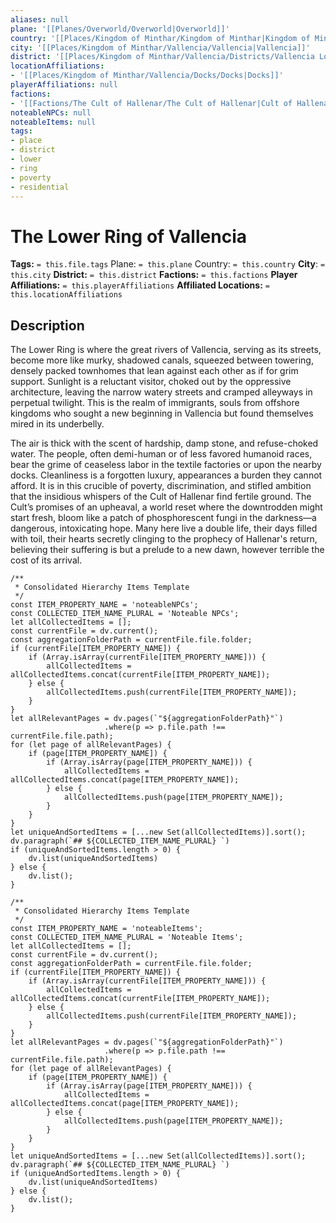 ```yaml
---
aliases: null
plane: '[[Planes/Overworld/Overworld|Overworld]]'
country: '[[Places/Kingdom of Minthar/Kingdom of Minthar|Kingdom of Minthar]]'
city: '[[Places/Kingdom of Minthar/Vallencia/Vallencia|Vallencia]]'
district: '[[Places/Kingdom of Minthar/Vallencia/Districts/Vallencia Lower Ring/Vallencia Lower Ring|Vallencia Lower Ring]]'
locationAffiliations:
- '[[Places/Kingdom of Minthar/Vallencia/Docks/Docks|Docks]]'
playerAffiliations: null
factions:
- '[[Factions/The Cult of Hallenar/The Cult of Hallenar|Cult of Hallenar]]'
noteableNPCs: null
noteableItems: null
tags:
- place
- district
- lower
- ring
- poverty
- residential
---
```


# The Lower Ring of Vallencia

**Tags:** `= this.file.tags`
Plane: `= this.plane`
Country: `= this.country`
**City**: `= this.city`
**District:** `= this.district`
**Factions:** `= this.factions`
**Player Affiliations:** `= this.playerAffiliations`
**Affiliated Locations:** `= this.locationAffiliations`

## Description

The Lower Ring is where the great rivers of Vallencia, serving as its streets, become more like murky, shadowed canals, squeezed between towering, densely packed townhomes that lean against each other as if for grim support. Sunlight is a reluctant visitor, choked out by the oppressive architecture, leaving the narrow watery streets and cramped alleyways in perpetual twilight. This is the realm of immigrants, souls from offshore kingdoms who sought a new beginning in Vallencia but found themselves mired in its underbelly.

The air is thick with the scent of hardship, damp stone, and refuse-choked water. The people, often demi-human or of less favored humanoid races, bear the grime of ceaseless labor in the textile factories or upon the nearby docks. Cleanliness is a forgotten luxury, appearances a burden they cannot afford. It is in this crucible of poverty, discrimination, and stifled ambition that the insidious whispers of the Cult of Hallenar find fertile ground. The Cult’s promises of an upheaval, a world reset where the downtrodden might start fresh, bloom like a patch of phosphorescent fungi in the darkness—a dangerous, intoxicating hope. Many here live a double life, their days filled with toil, their hearts secretly clinging to the prophecy of Hallenar's return, believing their suffering is but a prelude to a new dawn, however terrible the cost of its arrival.

````dataviewjs
/**
 * Consolidated Hierarchy Items Template
 */
const ITEM_PROPERTY_NAME = 'noteableNPCs';
const COLLECTED_ITEM_NAME_PLURAL = 'Noteable NPCs';
let allCollectedItems = [];
const currentFile = dv.current();
const aggregationFolderPath = currentFile.file.folder;
if (currentFile[ITEM_PROPERTY_NAME]) {
    if (Array.isArray(currentFile[ITEM_PROPERTY_NAME])) {
        allCollectedItems = allCollectedItems.concat(currentFile[ITEM_PROPERTY_NAME]);
    } else {
        allCollectedItems.push(currentFile[ITEM_PROPERTY_NAME]);
    }
}
let allRelevantPages = dv.pages(`"${aggregationFolderPath}"`)
                     .where(p => p.file.path !== currentFile.file.path);
for (let page of allRelevantPages) {
    if (page[ITEM_PROPERTY_NAME]) {
        if (Array.isArray(page[ITEM_PROPERTY_NAME])) {
            allCollectedItems = allCollectedItems.concat(page[ITEM_PROPERTY_NAME]);
        } else {
            allCollectedItems.push(page[ITEM_PROPERTY_NAME]);
        }
    }
}
let uniqueAndSortedItems = [...new Set(allCollectedItems)].sort();
dv.paragraph(`## ${COLLECTED_ITEM_NAME_PLURAL} `)
if (uniqueAndSortedItems.length > 0) {
    dv.list(uniqueAndSortedItems)
} else {
    dv.list();
}
````

````dataviewjs
/**
 * Consolidated Hierarchy Items Template
 */
const ITEM_PROPERTY_NAME = 'noteableItems';
const COLLECTED_ITEM_NAME_PLURAL = 'Noteable Items';
let allCollectedItems = [];
const currentFile = dv.current();
const aggregationFolderPath = currentFile.file.folder;
if (currentFile[ITEM_PROPERTY_NAME]) {
    if (Array.isArray(currentFile[ITEM_PROPERTY_NAME])) {
        allCollectedItems = allCollectedItems.concat(currentFile[ITEM_PROPERTY_NAME]);
    } else {
        allCollectedItems.push(currentFile[ITEM_PROPERTY_NAME]);
    }
}
let allRelevantPages = dv.pages(`"${aggregationFolderPath}"`)
                     .where(p => p.file.path !== currentFile.file.path);
for (let page of allRelevantPages) {
    if (page[ITEM_PROPERTY_NAME]) {
        if (Array.isArray(page[ITEM_PROPERTY_NAME])) {
            allCollectedItems = allCollectedItems.concat(page[ITEM_PROPERTY_NAME]);
        } else {
            allCollectedItems.push(page[ITEM_PROPERTY_NAME]);
        }
    }
}
let uniqueAndSortedItems = [...new Set(allCollectedItems)].sort();
dv.paragraph(`## ${COLLECTED_ITEM_NAME_PLURAL} `)
if (uniqueAndSortedItems.length > 0) {
    dv.list(uniqueAndSortedItems)
} else {
    dv.list();
}
````
